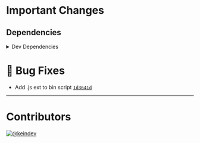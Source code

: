 # Important Changes

## Dependencies

<details>
<summary>Dev Dependencies</summary>

- Bumped **[@tagproject/ts-package-shared-config](https://www.npmjs.com/package/@tagproject/ts-package-shared-config/v/2.0.8)** from `2.0.6` to `2.0.8`
- Bumped **[@types/faker](https://www.npmjs.com/package/@types/faker/v/5.5.4)** from `5.5.3` to `5.5.4`
- Bumped **[typedoc-plugin-markdown](https://www.npmjs.com/package/typedoc-plugin-markdown/v/3.8.0)** from `3.7.2` to `3.8.0`

</details>

# :bug: Bug Fixes

- Add .js ext to bin script [`1d3641d`](https://github.com/keindev/changelog-guru/commit/1d3641deb7d502d73401a5136f62d9fe023f495d)

---

# Contributors

[![@keindev](https://avatars.githubusercontent.com/u/4527292?v=4&s=40)](https://github.com/keindev)
